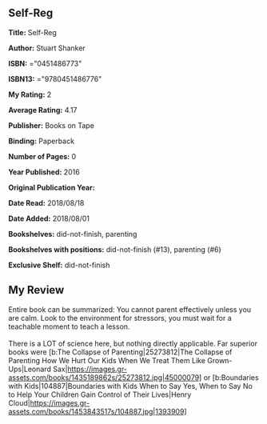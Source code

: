 ## Self-Reg

**Title:** Self-Reg

**Author:** Stuart Shanker

**ISBN:** ="0451486773"

**ISBN13:** ="9780451486776"

**My Rating:** 2

**Average Rating:** 4.17

**Publisher:** Books on Tape

**Binding:** Paperback

**Number of Pages:** 0

**Year Published:** 2016

**Original Publication Year:** 

**Date Read:** 2018/08/18

**Date Added:** 2018/08/01

**Bookshelves:** did-not-finish, parenting

**Bookshelves with positions:** did-not-finish (#13), parenting (#6)

**Exclusive Shelf:** did-not-finish


## My Review

Entire book can be summarized: You cannot parent effectively unless you are calm. Look to the environment for stressors, you must wait for a teachable moment to teach a lesson.<br/><br/>There is a LOT of science here, but nothing directly applicable. Far superior books were [b:The Collapse of Parenting|25273812|The Collapse of Parenting  How We Hurt Our Kids When We Treat Them Like Grown-Ups|Leonard Sax|https://images.gr-assets.com/books/1435189862s/25273812.jpg|45000079] or [b:Boundaries with Kids|104887|Boundaries with Kids  When to Say Yes, When to Say No to Help Your Children Gain Control of Their Lives|Henry Cloud|https://images.gr-assets.com/books/1453843517s/104887.jpg|1393909]
